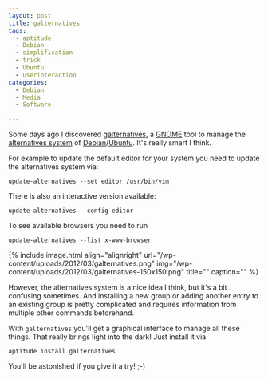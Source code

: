 ```yaml
---
layout: post
title: galternatives
tags:
  - aptitude
  - Debian
  - simplification
  - trick
  - Ubuntu
  - userinteraction
categories:
  - Debian
  - Media
  - Software

---
```


Some days ago I discovered <a href="http://packages.debian.org/galternatives">galternatives</a>, a <a href="http://www.gnome.org/">GNOME</a> tool to manage the <a href="http://wiki.debian.org/DebianAlternatives">alternatives system</a> of <a href="http://www.debian.org/">Debian</a>/<a href="http://www.ubuntu.com/">Ubuntu</a>. It's really smart I think.



For example to update the default editor for your system you need to update the alternatives system via:

<code>update-alternatives --set editor /usr/bin/vim</code>

There is also an interactive version available:

<code>update-alternatives --config editor</code>

To see available browsers you need to run

<code>update-alternatives --list x-www-browser</code>

{% include image.html align="alignright" url="/wp-content/uploads/2012/03/galternatives.png" img="/wp-content/uploads/2012/03/galternatives-150x150.png" title="" caption="" %}

However, the alternatives system is a nice idea I think, but it's a bit confusing sometimes. And installing a new group or adding another entry to an existing group is pretty complicated and requires information from multiple other commands beforehand.

With  `galternatives`  you'll get a graphical interface to manage all these things. That really brings light into the dark! Just install it via

<code>aptitude install galternatives</code>

You'll be astonished if you give it a try! ;-)
